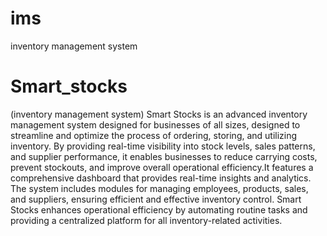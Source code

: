 # ims
inventory management system
# Smart_stocks
(inventory management system)
Smart Stocks is an advanced inventory management system designed for businesses of all sizes, designed to streamline and optimize the process of ordering, storing, and utilizing inventory. By providing real-time visibility into stock levels, sales patterns, and supplier performance, it enables businesses to reduce carrying costs, prevent stockouts, and improve overall operational efficiency.It features a comprehensive dashboard that provides real-time insights and analytics. The system includes modules for managing employees, products, sales, and suppliers, ensuring efficient and effective inventory control. Smart Stocks enhances operational efficiency by automating routine tasks and providing a centralized platform for all inventory-related activities.
